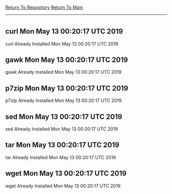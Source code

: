 [Return To Repository](https://github.com/deathbybandaid/piholeparser/)
[Return To Main](https://github.com/deathbybandaid/piholeparser/blob/master/RecentRunLogs/Mainlog.md)
____________________________________
# 
## curl Mon May 13 00:20:17 UTC 2019
curl Already Installed Mon May 13 00:20:17 UTC 2019
## gawk Mon May 13 00:20:17 UTC 2019
gawk Already Installed Mon May 13 00:20:17 UTC 2019
## p7zip Mon May 13 00:20:17 UTC 2019
p7zip Already Installed Mon May 13 00:20:17 UTC 2019
## sed Mon May 13 00:20:17 UTC 2019
sed Already Installed Mon May 13 00:20:17 UTC 2019
## tar Mon May 13 00:20:17 UTC 2019
tar Already Installed Mon May 13 00:20:17 UTC 2019
## wget Mon May 13 00:20:17 UTC 2019
wget Already Installed Mon May 13 00:20:17 UTC 2019
